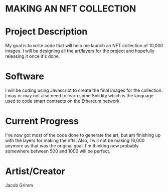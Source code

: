 # MAKING AN NFT COLLECTION
# Project Description 
My goal is to write code that will help me launch an NFT collection of 10,000 images. I will be designing all the art/layers for the project and hopefully releasing it once it's done.
# Software
I will be coding using Javascript to create the final images for the collection. I may or may not also need to learn some Solidity which is the language used to code smart contracts on the Ethereum network.
# Current Progress
I've now got most of the code done to generate the art, but am finishing up with the layers for making the nfts. Also, I will not be making 10,000 anymore as that was the original goal. I'm thinking now probably somewhere between 500 and 1000 will be perfect.
# Artist/Creator
Jacob Grimm
